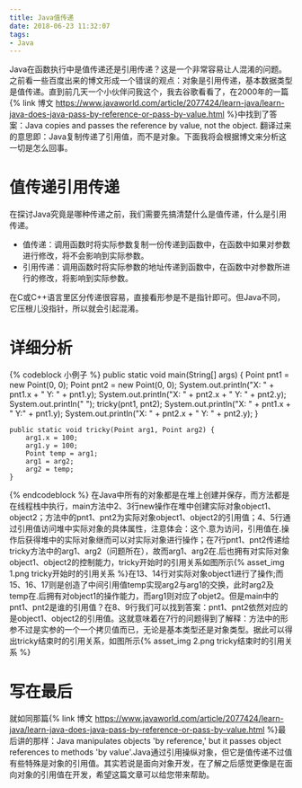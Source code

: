 ```yaml
---
title: Java值传递
date: 2018-06-23 11:32:07
tags:
- Java
---
```

Java在函数执行中是值传递还是引用传递？这是一个非常容易让人混淆的问题。之前看一些百度出来的博文形成一个错误的观点：对象是引用传递，基本数据类型是值传递。直到前几天一个小伙伴问我这个，我去谷歌看看了，在2000年的一篇{% link 博文 https://www.javaworld.com/article/2077424/learn-java/learn-java-does-java-pass-by-reference-or-pass-by-value.html %}中找到了答案：Java copies and passes the reference by value, not the object. 翻译过来的意思即：Java复制传递了引用值，而不是对象。下面我将会根据博文来分析这一切是怎么回事。
<!-- more -->
# 值传递引用传递
在探讨Java究竟是哪种传递之前，我们需要先搞清楚什么是值传递，什么是引用传递。
* 值传递：调用函数时将实际参数复制一份传递到函数中，在函数中如果对参数进行修改，将不会影响到实际参数。
* 引用传递：调用函数时将实际参数的地址传递到函数中，在函数中对参数所进行的修改，将影响到实际参数。

在C或C++语言里区分传递很容易，直接看形参是不是指针即可。但Java不同，它压根儿没指针，所以就会引起混淆。
# 详细分析
{% codeblock 小例子 %}
    public static void main(String[] args) {
		Point pnt1 = new Point(0, 0);
		Point pnt2 = new Point(0, 0);
		System.out.println("X: " + pnt1.x + " Y: " + pnt1.y);
		System.out.println("X: " + pnt2.x + " Y: " + pnt2.y);
		System.out.println(" ");
		tricky(pnt1, pnt2);
		System.out.println("X: " + pnt1.x + " Y:" + pnt1.y);
		System.out.println("X: " + pnt2.x + " Y: " + pnt2.y);
	}

	public static void tricky(Point arg1, Point arg2) {
		arg1.x = 100;
		arg1.y = 100;
		Point temp = arg1;
		arg1 = arg2;
		arg2 = temp;
	}
{% endcodeblock %}
在Java中所有的对象都是在堆上创建并保存，而方法都是在线程栈中执行，main方法中2、3行new操作在堆中创建实际对象object1、object2；方法中的pnt1、pnt2为实际对象object1、object2的引用值；4、5行通过引用值访问堆中实际对象的具体属性，注意体会：这个.意为访问，引用值在.操作后获得堆中的实际对象继而可以对实际对象进行操作；在7行pnt1、pnt2传递给tricky方法中的arg1、arg2（问题所在），故而arg1、arg2在.后也拥有对实际对象object1、object2的控制能力，tricky开始时的引用关系如图所示{% asset_img 1.png tricky开始时的引用关系 %}在13、14行对实际对象object1进行了操作;而15、16、17则是创造了中间引用值temp实现arg2与arg1的交换，此时arg2及temp在.后拥有对object1的操作能力，而arg1则对应了objet2。但是main中的pnt1、pnt2是谁的引用值？在8、9行我们可以找到答案：pnt1、pnt2依然对应的是object1、object2的引用值。这就意味着在7行的问题得到了解释：方法中的形参不过是实参的一个一个拷贝值而已，无论是基本类型还是对象类型。据此可以得出tricky结束时的引用关系，如图所示{% asset_img 2.png tricky结束时的引用关系 %}
# 写在最后
就如同那篇{% link 博文 https://www.javaworld.com/article/2077424/learn-java/learn-java-does-java-pass-by-reference-or-pass-by-value.html %}最后讲的那样：Java manipulates objects 'by reference,' but it passes object references to methods 'by value'.Java通过引用操纵对象，但它是值传递不过值有些特殊是对象的引用值。其实若说是面向对象开发，在了解之后感觉更像是在面向对象的引用值在开发，希望这篇文章可以给您带来帮助。